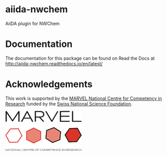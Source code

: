 # aiida-nwchem
AiiDA plugin for NWChem

# Documentation
The documentation for this package can be found on Read the Docs at 
http://aiida-nwchem.readthedocs.io/en/latest/

# Acknowledgements

This work is supported by the [MARVEL National Centre for Competency in Research](<http://nccr-marvel.ch>) funded by the [Swiss National Science Foundation](<http://www.snf.ch/en>).

![MARVEL](miscellaneous/logos/MARVEL.png)   
